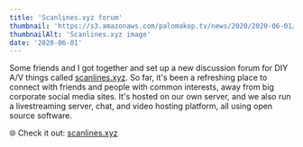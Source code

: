 ```yaml
---
title: 'Scanlines.xyz forum'
thumbnail: 'https://s3.amazonaws.com/palomakop.tv/news/2020/2020-06-01/scanlines_xyz.jpg'
thumbnailAlt: 'Scanlines.xyz image'
date: '2020-06-01'
---
```


<p>
  Some friends and I got together and set up a new discussion forum for DIY A/V things called <a href="http://scanlines.xyz" rel="noopener" target="_blank">scanlines.xyz</a>. So far, it's been a refreshing place to connect with friends and people with common interests, away from big corporate social media sites. It's hosted on our own server, and we also run a livestreaming server, chat, and video hosting platform, all using open source software.
  </p>
<p>
  🌐 Check it out: <a href="http://scanlines.xyz" rel="noopener" target="_blank">scanlines.xyz</a>
</p>
